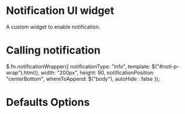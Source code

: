 # Notification UI widget
A custom widget to enable notification.

# Calling notification 
  $.fn.notificationWrapper({
    notificationType: "info",
    template: $("#noti-p-wrap").html(),
    width: "200px",
    height: 90,
    notificationPosition: "centerBottom",
    whereToAppend: $("body"),
    autoHide : false
  });
  
# Defaults Options
  
  
  
  
